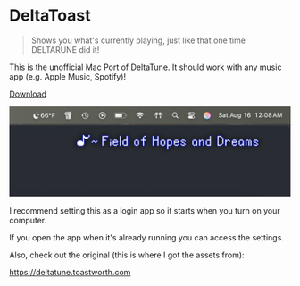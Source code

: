 # DeltaToast

> Shows you what's currently playing, just like that one time DELTARUNE did it!

This is the unofficial Mac Port of DeltaTune. It should work with any music app (e.g. Apple Music, Spotify)!

[Download](https://github.com/lewisfm/DeltaToast/releases)

![Screenshot](./screenshot.png)

I recommend setting this as a login app so it starts when you turn on your computer.

If you open the app when it's already running you can access the settings.

Also, check out the original (this is where I got the assets from):

<https://deltatune.toastworth.com>
